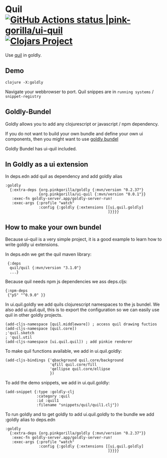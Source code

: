 # Quil [![GitHub Actions status |pink-gorilla/ui-quil](https://github.com/pink-gorilla/ui-quil/workflows/CI/badge.svg)](https://github.com/pink-gorilla/ui-quil/actions?workflow=CI)[![Clojars Project](https://img.shields.io/clojars/v/org.pinkgorilla/ui-quil.svg)](https://clojars.org/org.pinkgorilla/ui-quil)

Use [quil](http://quil.info/) in goldly.

## Demo

```
clojure -X:goldly
```

Navigate your webbrowser to port. 
Quil snippes are in `running systems` / `snippet-registry`

## Goldly-Bundel

Goldly allows you to add any clojurescript or javascript / npm dependency.

If you do not want to build your own bundle and define your own ui components,
then you might want to use [goldly bundel](https://github.com/pink-gorilla/goldly-bundel)

Goldly Bundel has ui-quil included.

## In Goldly as a ui extension

In deps.edn add quil as dependency and add goldly alias

```
:goldly
  {:extra-deps {org.pinkgorilla/goldly {:mvn/version "0.2.37"}
               {org.pinkgorilla/ui-quil {:mvn/version "0.0.1"}}
   :exec-fn goldly-server.app/goldly-server-run!
   :exec-args {:profile "watch"
               :config {:goldly {:extensions [[ui.quil.goldly]
                                              ]}}}}
```

## How to make your own bundel

Because ui-quil is a very simple project, it is a good example to learn
how to write goldly ui extensions.

In deps.edn we get the quil maven library:
```
 {:deps
  quil/quil {:mvn/version "3.1.0"}
  ...}
```

Because quil needs npm js dependencies we ass deps.cljs:
```
{:npm-deps
 {"p5" "^0.9.0" }}
```

In ui.quil.goldly we add quils clojurescript namespaces to the js bundel.
We also add ui.quil.quil, this is to export the configuration so we can
easily use quil in other goldly projects.
```
(add-cljs-namespace [quil.middleware]) ; access quil drawing fuctios
(add-cljs-namespace [quil.core])
;'quil.sketch
; 'quil.util
(add-cljs-namespace [ui.quil.quil]) ; add pinkie renderer
```


To make quil functions available, we add in ui.quil.goldly:
```
(add-cljs-bindings {'qbackground quil.core/background
                    'qfill quil.core/fill
                    'qellipse quil.core/ellipse
                    })
```


To add the demo snippets, we add in ui.quil.goldly:
```
(add-snippet {:type :goldly-clj
              :category :quil
              :id :quil1
              :filename "snippets/quil/quil1.clj"})
```


To run goldly and to get goldly to add ui.quil.goldly to
the bundle we add :goldly alias to deps.edn
```
:goldly
  {:extra-deps {org.pinkgorilla/goldly {:mvn/version "0.2.37"}}
   :exec-fn goldly-server.app/goldly-server-run!
   :exec-args {:profile "watch"
               :config {:goldly {:extensions [[ui.quil.goldly]
                                              ]}}}}
```




